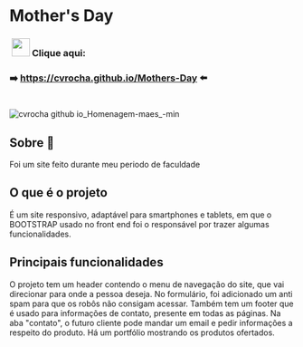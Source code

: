 # Mother's Day

<h3>&nbsp;<img width="32px" src="https://user-images.githubusercontent.com/62439381/159175059-0ea4a795-21f9-43f4-a9db-afc3a21ab780.gif">&nbsp;Clique aqui:</h3>

**<h3>➡️&nbsp;https://cvrocha.github.io/Mothers-Day ⬅️&nbsp;</h3>**

#
![cvrocha github io_Homenagem-maes_-min](https://user-images.githubusercontent.com/62439381/185644198-5583d801-1559-44a4-a4de-7fc62978fae3.png)

## Sobre 📝
Foi um site feito durante meu periodo de faculdade

## O que é o projeto
É um site responsivo, adaptável para smartphones e tablets, em que o BOOTSTRAP usado no front end foi o responsável por trazer algumas funcionalidades.

## Principais funcionalidades
O projeto tem um header contendo o menu de navegação do site, que vai direcionar para onde a pessoa deseja. No formulário, foi adicionado um anti spam para que os robôs não consigam acessar. Também tem um footer que é usado para informações de contato, presente em todas as páginas. Na aba "contato", o futuro cliente pode mandar um email e pedir informações a respeito do produto. Há um portfólio mostrando os produtos ofertados.
